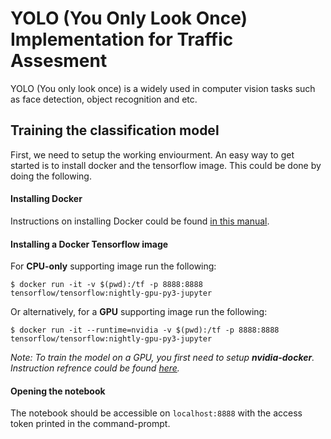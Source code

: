 # YOLO (You Only Look Once) Implementation for Traffic Assesment
YOLO (You only look once) is a widely used in computer vision tasks such as face detection, object recognition and etc.

## Training the classification model
First, we need to setup the working enviourment. An easy way to get started is to install docker and the tensorflow image. This could be done by doing the following.

#### Installing Docker
Instructions on installing Docker could be found [in this manual](https://docs.docker.com/install/linux/docker-ce/ubuntu/).

#### Installing a Docker Tensorflow image
For **CPU-only** supporting image run the following:
``` 
$ docker run -it -v $(pwd):/tf -p 8888:8888 tensorflow/tensorflow:nightly-gpu-py3-jupyter
```

Or alternatively, for a **GPU** supporting image run the following:
```
$ docker run -it --runtime=nvidia -v $(pwd):/tf -p 8888:8888 tensorflow/tensorflow:nightly-gpu-py3-jupyter
```
*Note: To train the model on a GPU, you first need to setup **nvidia-docker**. Instruction refrence could be found [here](https://www.tensorflow.org/install/docker#gpu_support).*

#### Opening the notebook
The notebook should be accessible on ```localhost:8888``` with the access token printed in the command-prompt.